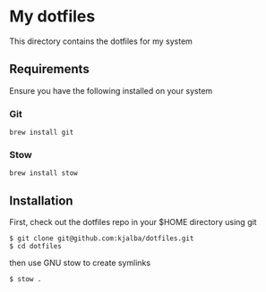 # My dotfiles

This directory contains the dotfiles for my system

## Requirements

Ensure you have the following installed on your system

### Git

```
brew install git
```

### Stow

```
brew install stow
```

## Installation

First, check out the dotfiles repo in your $HOME directory using git

```
$ git clone git@github.com:kjalba/dotfiles.git
$ cd dotfiles
```

then use GNU stow to create symlinks

```
$ stow .
```
